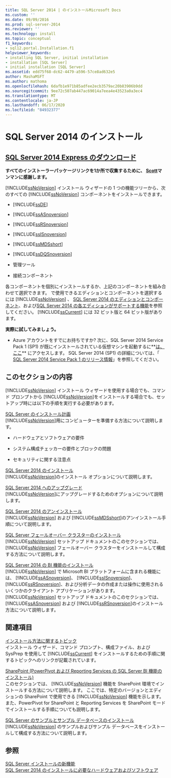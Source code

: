 ```yaml
---
title: SQL Server 2014 | のインストールMicrosoft Docs
ms.custom: ''
ms.date: 09/09/2016
ms.prod: sql-server-2014
ms.reviewer: ''
ms.technology: install
ms.topic: conceptual
f1_keywords:
- sql12.portal.Installation.f1
helpviewer_keywords:
- installing SQL Server, initial installation
- installation [SQL Server]
- initial installation [SQL Server]
ms.assetid: edd75f68-dc62-4479-a596-57ce8ad632e5
author: MashaMSFT
ms.author: mathoma
ms.openlocfilehash: 6dafb1e971b85adfee2ecb3579ac20b83906b9dd
ms.sourcegitcommit: 9ee72c507ab447ac69014a7eea4e43523a0a3ec4
ms.translationtype: MT
ms.contentlocale: ja-JP
ms.lasthandoff: 06/17/2020
ms.locfileid: "84932377"
---
```

# <a name="installation-for-sql-server-2014"></a>SQL Server 2014 のインストール
 ## <a name="download-sql-server-2014-express"></a>[SQL Server 2014 Express のダウンロード](http://www.hanselman.com/blog/DownloadSQLServerExpress.aspx)
  **すべてのインストーラーパッケージリンクを1か所で収集するために、 [Scott](http://www.hanselman.com/)マンマンに感謝します。**
  
  [!INCLUDE[ssNoVersion](../../includes/ssnoversion-md.md)] インストール ウィザードの 1 つの機能ツリーから、次のすべての [!INCLUDE[ssNoVersion](../../includes/ssnoversion-md.md)] コンポーネントをインストールできます。  
  
-   [!INCLUDE[ssDE](../../includes/ssde-md.md)]  
  
-   [!INCLUDE[ssASnoversion](../../includes/ssasnoversion-md.md)]  
  
-   [!INCLUDE[ssRSnoversion](../../includes/ssrsnoversion-md.md)]  
  
-   [!INCLUDE[ssISnoversion](../../includes/ssisnoversion-md.md)]  
  
-   [!INCLUDE[ssMDSshort](../../includes/ssmdsshort-md.md)]  
  
-   [!INCLUDE[ssDQSnoversion](../../includes/ssdqsnoversion-md.md)]  
  
-   管理ツール  
  
-   接続コンポーネント  
  
 各コンポーネントを個別にインストールするか、上記のコンポーネントを組み合わせて選択できます。 で使用できるエディションとコンポーネントを選択するには [!INCLUDE[ssNoVersion](../../includes/ssnoversion-md.md)] 、 [SQL Server 2014 のエディションとコンポーネント](../../sql-server/editions-and-components-of-sql-server-2016.md)、および[SQL Server 2014 の各エディションがサポートする機能](../../getting-started/features-supported-by-the-editions-of-sql-server-2014.md)を参照してください。 [!INCLUDE[ssCurrent](../../includes/sscurrent-md.md)] には 32 ビット版と 64 ビット版があります。
 
 **実際に試してみましょう。**  
  
-   Azure アカウントをすでにお持ちですか?  次に、SQL Server 2014 Service Pack 1 (SP1) が既にインストールされている仮想マシンを起動するに**[は、ここ](https://ms.portal.azure.com/?flight=1#create/Microsoft.SQLServer2016RTMEnterpriseWindowsServer2012R2)** にアクセスします。 SQL Server 2014 (SP1) の詳細については、「 [SQL Server 2014 Service Pack 1 のリリース情報](https://support.microsoft.com/kb/3058865)」を参照してください。  
  
## <a name="in-this-section"></a>このセクションの内容  
 [!INCLUDE[ssNoVersion](../../includes/ssnoversion-md.md)] インストール ウィザードを使用する場合でも、コマンド プロンプトから [!INCLUDE[ssNoVersion](../../includes/ssnoversion-md.md)]をインストールする場合でも、セットアップ時には以下の手順を実行する必要があります。  
  
 [SQL Server のインストール計画](../../sql-server/install/planning-a-sql-server-installation.md)  
 [!INCLUDE[ssNoVersion](../../includes/ssnoversion-md.md)]用にコンピューターを準備する方法について説明します。  
  
-   ハードウェアとソフトウェアの要件  
  
-   システム構成チェッカーの要件とブロックの問題  
  
-   セキュリティに関する注意点  
  
 [SQL Server 2014 のインストール](install-sql-server.md)  
 [!INCLUDE[ssNoVersion](../../includes/ssnoversion-md.md)]のインストール オプションについて説明します。  
  
 [SQL Server 2014 へのアップグレード](upgrade-sql-server.md)  
 [!INCLUDE[ssNoVersion](../../includes/ssnoversion-md.md)]にアップグレードするためのオプションについて説明します。  
  
 [SQL Server 2014 のアンインストール](../../sql-server/install/uninstall-sql-server.md)  
 [!INCLUDE[ssNoVersion](../../includes/ssnoversion-md.md)] および [!INCLUDE[ssMDSshort](../../includes/ssmdsshort-md.md)]のアンインストール手順について説明します。  
  
 [SQL Server フェールオーバー クラスターのインストール](../../sql-server/failover-clusters/install/sql-server-failover-cluster-installation.md)  
 [!INCLUDE[ssNoVersion](../../includes/ssnoversion-md.md)] セットアップ ドキュメントのこのセクションでは、 [!INCLUDE[ssNoVersion](../../includes/ssnoversion-md.md)] フェールオーバー クラスターをインストールして構成する方法について説明します。  
  
 [SQL Server 2014 の BI 機能のインストール](../../sql-server/install/install-sql-server-business-intelligence-features.md)  
 [!INCLUDE[ssNoVersion](../../includes/ssnoversion-md.md)] で Microsoft BI プラットフォームに含まれる機能には、 [!INCLUDE[ssASnoversion](../../includes/ssasnoversion-md.md)]、 [!INCLUDE[ssISnoversion](../../includes/ssisnoversion-md.md)]、 [!INCLUDE[ssRSnoversion](../../includes/ssrsnoversion-md.md)]、および分析データの作成または操作に使用されるいくつかのクライアント アプリケーションがあります。 [!INCLUDE[ssNoVersion](../../includes/ssnoversion-md.md)] セットアップ ドキュメントのこのセクションでは、 [!INCLUDE[ssASnoversion](../../includes/ssasnoversion-md.md)] および [!INCLUDE[ssRSnoversion](../../includes/ssrsnoversion-md.md)]のインストール方法について説明します。  
  
## <a name="related-sections"></a>関連項目  
 [インストール方法に関するトピック](../../sql-server/install/installation-how-to-topics.md)  
 インストール ウィザード、コマンド プロンプト、構成ファイル、および SysPrep を使用して [!INCLUDE[ssCurrent](../../includes/sscurrent-md.md)] をインストールするための手順に関するトピックへのリンクが記載されています。  
  
 [SharePoint &#40;PowerPivot および Reporting Services の SQL Server BI 機能のインストール&#41;](../../sql-server/install/install-sql-server-bi-features-sharepoint-powerpivot-reporting-services.md)  
 このセクションでは、 [!INCLUDE[ssNoVersion](../../includes/ssnoversion-md.md)] 機能を SharePoint 環境でインストールする方法について説明します。 ここでは、特定のバージョンとエディションの SharePoint で使用できる [!INCLUDE[ssNoVersion](../../includes/ssnoversion-md.md)] 機能を示します。 また、PowerPivot for SharePoint と Reporting Services を SharePoint モードでインストールする手順についても説明します。  
  
 [SQL Server のサンプルとサンプル データベースのインストール](https://sqlserversamples.codeplex.com/)  
 [!INCLUDE[ssNoVersion](../../includes/ssnoversion-md.md)] のサンプルおよびサンプル データベースをインストールして構成する方法について説明します。  
  
## <a name="see-also"></a>参照  
 [SQL Server インストールの新機能](../../sql-server/install/what-s-new-in-sql-server-installation.md)   
 [SQL Server 2014 のインストールに必要なハードウェアおよびソフトウェア](../../sql-server/install/hardware-and-software-requirements-for-installing-sql-server.md)  
  
